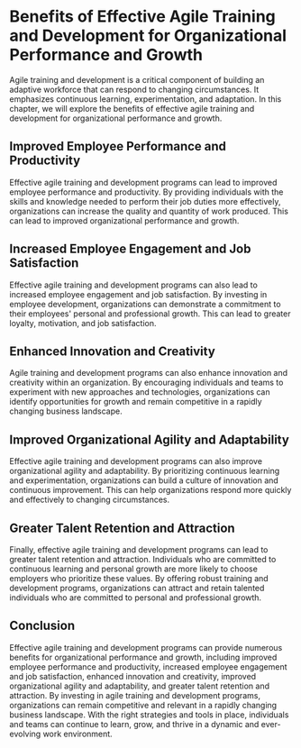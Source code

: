 Benefits of Effective Agile Training and Development for Organizational Performance and Growth
============================================================================================================================================

Agile training and development is a critical component of building an adaptive workforce that can respond to changing circumstances. It emphasizes continuous learning, experimentation, and adaptation. In this chapter, we will explore the benefits of effective agile training and development for organizational performance and growth.

Improved Employee Performance and Productivity
----------------------------------------------

Effective agile training and development programs can lead to improved employee performance and productivity. By providing individuals with the skills and knowledge needed to perform their job duties more effectively, organizations can increase the quality and quantity of work produced. This can lead to improved organizational performance and growth.

Increased Employee Engagement and Job Satisfaction
--------------------------------------------------

Effective agile training and development programs can also lead to increased employee engagement and job satisfaction. By investing in employee development, organizations can demonstrate a commitment to their employees' personal and professional growth. This can lead to greater loyalty, motivation, and job satisfaction.

Enhanced Innovation and Creativity
----------------------------------

Agile training and development programs can also enhance innovation and creativity within an organization. By encouraging individuals and teams to experiment with new approaches and technologies, organizations can identify opportunities for growth and remain competitive in a rapidly changing business landscape.

Improved Organizational Agility and Adaptability
------------------------------------------------

Effective agile training and development programs can also improve organizational agility and adaptability. By prioritizing continuous learning and experimentation, organizations can build a culture of innovation and continuous improvement. This can help organizations respond more quickly and effectively to changing circumstances.

Greater Talent Retention and Attraction
---------------------------------------

Finally, effective agile training and development programs can lead to greater talent retention and attraction. Individuals who are committed to continuous learning and personal growth are more likely to choose employers who prioritize these values. By offering robust training and development programs, organizations can attract and retain talented individuals who are committed to personal and professional growth.

Conclusion
----------

Effective agile training and development programs can provide numerous benefits for organizational performance and growth, including improved employee performance and productivity, increased employee engagement and job satisfaction, enhanced innovation and creativity, improved organizational agility and adaptability, and greater talent retention and attraction. By investing in agile training and development programs, organizations can remain competitive and relevant in a rapidly changing business landscape. With the right strategies and tools in place, individuals and teams can continue to learn, grow, and thrive in a dynamic and ever-evolving work environment.
